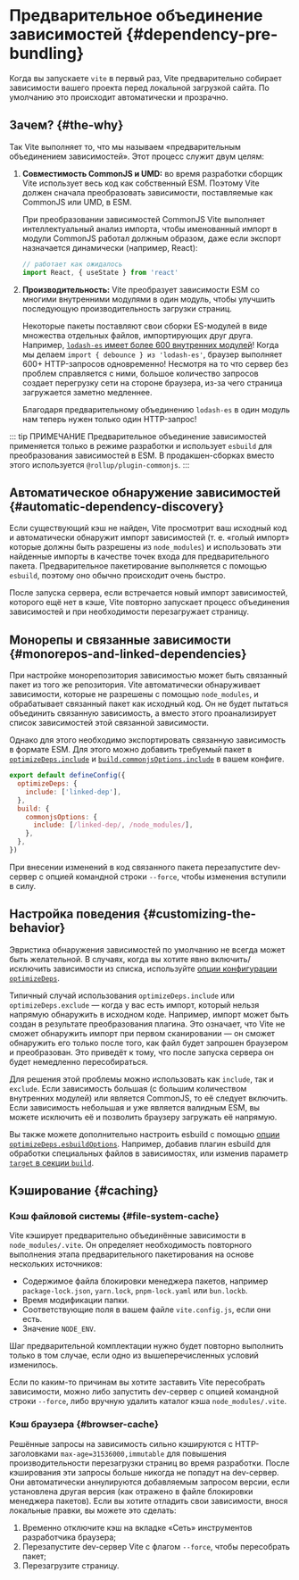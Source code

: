 # Предварительное объединение зависимостей {#dependency-pre-bundling}

Когда вы запускаете `vite` в первый раз, Vite предварительно собирает зависимости вашего проекта перед локальной загрузкой сайта. По умолчанию это происходит автоматически и прозрачно.

## Зачем? {#the-why}

Так Vite выполняет то, что мы называем «предварительным объединением зависимостей». Этот процесс служит двум целям:

1. **Совместимость CommonJS и UMD:** во время разработки сборщик Vite использует весь код как собственный ESM. Поэтому Vite должен сначала преобразовать зависимости, поставляемые как CommonJS или UMD, в ESM.

   При преобразовании зависимостей CommonJS Vite выполняет интеллектуальный анализ импорта, чтобы именованный импорт в модули CommonJS работал должным образом, даже если экспорт назначается динамически (например, React):

   ```js
   // работает как ожидалось
   import React, { useState } from 'react'
   ```

2. **Производительность:** Vite преобразует зависимости ESM со многими внутренними модулями в один модуль, чтобы улучшить последующую производительность загрузки страниц.

   Некоторые пакеты поставляют свои сборки ES-модулей в виде множества отдельных файлов, импортирующих друг друга. Например, [`lodash-es` имеет более 600 внутренних модулей](https://unpkg.com/browse/lodash-es/)! Когда мы делаем `import { debounce } из 'lodash-es'`, браузер выполняет 600+ HTTP-запросов одновременно! Несмотря на то что сервер без проблем справляется с ними, большое количество запросов создает перегрузку сети на стороне браузера, из-за чего страница загружается заметно медленнее.

   Благодаря предварительному объединению `lodash-es` в один модуль нам теперь нужен только один HTTP-запрос!

::: tip ПРИМЕЧАНИЕ
Предварительное объединение зависимостей применяется только в режиме разработки и использует `esbuild` для преобразования зависимостей в ESM. В продакшен-сборках вместо этого используется `@rollup/plugin-commonjs`.
:::

## Автоматическое обнаружение зависимостей {#automatic-dependency-discovery}

Если существующий кэш не найден, Vite просмотрит ваш исходный код и автоматически обнаружит импорт зависимостей (т. е. «голый импорт» которые должны быть разрешены из `node_modules`) и использовать эти найденные импорты в качестве точек входа для предварительного пакета. Предварительное пакетирование выполняется с помощью `esbuild`, поэтому оно обычно происходит очень быстро.

После запуска сервера, если встречается новый импорт зависимостей, которого ещё нет в кэше, Vite повторно запускает процесс объединения зависимостей и при необходимости перезагружает страницу.

## Монорепы и связанные зависимости {#monorepos-and-linked-dependencies}

При настройке монорепозитория зависимостью может быть связанный пакет из того же репозитория. Vite автоматически обнаруживает зависимости, которые не разрешены с помощью `node_modules`, и обрабатывает связанный пакет как исходный код. Он не будет пытаться объединить связанную зависимость, а вместо этого проанализирует список зависимостей этой связанной зависимости.

Однако для этого необходимо экспортировать связанную зависимость в формате ESM. Для этого можно добавить требуемый пакет в [`optimizeDeps.include`](/config/dep-optimization-options.md#optimizedeps-include) и [`build.commonjsOptions.include`](/config/build-options.md#build-commonjsoptions) в вашем конфиге.

```js
export default defineConfig({
  optimizeDeps: {
    include: ['linked-dep'],
  },
  build: {
    commonjsOptions: {
      include: [/linked-dep/, /node_modules/],
    },
  },
})
```

При внесении изменений в код связанного пакета перезапустите dev-сервер с опцией командной строки `--force`, чтобы изменения вступили в силу.

## Настройка поведения {#customizing-the-behavior}

Эвристика обнаружения зависимостей по умолчанию не всегда может быть желательной. В случаях, когда вы хотите явно включить/исключить зависимости из списка, используйте [опции конфигурации `optimizeDeps`](/config/dep-optimization-options.md).

Типичный случай использования `optimizeDeps.include` или `optimizeDeps.exclude` — когда у вас есть импорт, который нельзя напрямую обнаружить в исходном коде. Например, импорт может быть создан в результате преобразования плагина. Это означает, что Vite не сможет обнаружить импорт при первом сканировании — он сможет обнаружить его только после того, как файл будет запрошен браузером и преобразован. Это приведёт к тому, что после запуска сервера он будет немедленно пересобираться.

Для решения этой проблемы можно использовать как `include`, так и `exclude`. Если зависимость большая (с большим количеством внутренних модулей) или является CommonJS, то её следует включить. Если зависимость небольшая и уже является валидным ESM, вы можете исключить её и позволить браузеру загружать её напрямую.

Вы также можете дополнительно настроить esbuild с помощью [опции `optimizeDeps.esbuildOptions`](/config/dep-optimization-options.md#optimizedeps-esbuildoptions). Например, добавив плагин esbuild для обработки специальных файлов в зависимостях, или изменив параметр [`target` в секции `build`](https://esbuild.github.io/api/#target).

## Кэширование {#caching}

### Кэш файловой системы {#file-system-cache}

Vite кэширует предварительно объединённые зависимости в `node_modules/.vite`. Он определяет необходимость повторного выполнения этапа предварительного пакетирования на основе нескольких источников:

- Содержимое файла блокировки менеджера пакетов, например `package-lock.json`, `yarn.lock`, `pnpm-lock.yaml` или `bun.lockb`.
- Время модификации папки.
- Соответствующие поля в вашем файле `vite.config.js`, если они есть.
- Значение `NODE_ENV`.

Шаг предварительной комплектации нужно будет повторно выполнить только в том случае, если одно из вышеперечисленных условий изменилось.

Если по каким-то причинам вы хотите заставить Vite пересобрать зависимости, можно либо запустить dev-сервер с опцией командной строки `--force`, либо вручную удалить каталог кэша `node_modules/.vite`.

### Кэш браузера {#browser-cache}

Решённые запросы на зависимость сильно кэшируются с HTTP-заголовками `max-age=31536000,immutable` для повышения производительности перезагрузки страниц во время разработки. После кэширования эти запросы больше никогда не попадут на dev-сервер. Они автоматически аннулируются добавляемым запросом версии, если установлена другая версия (как отражено в файле блокировки менеджера пакетов). Если вы хотите отладить свои зависимости, внося локальные правки, вы можете это сделать:

1. Временно отключите кэш на вкладке «Сеть» инструментов разработчика браузера;
2. Перезапустите dev-сервер Vite с флагом `--force`, чтобы пересобрать пакет;
3. Перезагрузите страницу.
